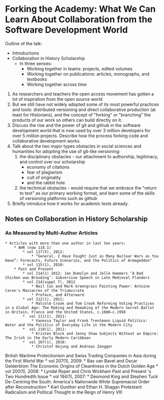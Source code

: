 # Forking the Academy: What We Can Learn About Collaboration from the Software Development World

Outline of the talk:

* Introductions
* Collaboration in History Scholarship
    * In three senses:
        * Working together in teams: projects, edited volumes
        * Working together on publications: articles, monographs, and textbooks
        * Working together across time


1. As researchers and teachers the open access movement has gotten a lot of inspiration from the open source world
2. But we still have not widely adopted some of its most powerful practices and tools: distributed versioning and direct collaborative production (at least for Historians), and the concept of "forking" or "branching" the products of our work so others can build directly on it.
3. Discuss the rise and the power of git and github in the software development world that is now used by over 3 million developers for over 5 million projects. Describe how the process forking code and collaborative development works.
4. Talk about the two major types obstacles in social sciences and humanities for adopting the use of git-like versioning:
	1. the disciplinary obstacles - our attachment to authorship, legitimacy, and control over our scholarship
        * economy of citations
        * fear of plagiarism
        * cult of originality
        * and the rabbit hole
	2. the technical obstacles - would require that we embrace the "return to text" as our primary working format, and learn some of the skills of versioning platforms such as github
5. Briefly introduce how it works for academic texts already.

## Notes on Collaboration in History Scholarship

### As Measured by Multi-Author Articles

    * Articles with more than one author in last ten years:
        * AHR (now 118.1)
            * vol 117(5), 2012:
                * “General, I Have Fought Just as Many Nuclear Wars as You Have”: Forecasts, Future Scenarios, and the Politics of Armageddon"
            * vol 115(1), 2010:
        * Past and Present
            * vol 214(1) 2012: Jan Dumolyn and Jelle Haemers ‘A Bad Chicken was Brooding’: Subversive Speech in Late Medieval Flanders
            * vol 214(suppl 7), 2012 
                * Neil Cox and Mark Greengrass Painting Power: Antoine Caron's Massacres of the Triumvirate
                * Preface, and Afterward
            * vol 212(1), 2011: 
                * Malcolm Crook and Tom Crook Reforming Voting Practices in a Global Age: The Making and Remaking of the Modern Secret Ballot in Britain, France and the United States, c.1600–c.1950
            *  vol 211(1), 2011:
                * Vanessa Taylor and Frank Trentmann Liquid Politics: Water and the Politics of Everyday Life in the Modern City
            *  vol 210(1), 2011:
                * Kristen Block and Jenny Shaw Subjects Without an Empire: The Irish in the Early Modern Caribbean
            *  vol 207(1), 2010:
                * Christof Dejung and Andreas Zangger
British Wartime Protectionism and Swiss Trading Companies in Asia during the First World War
            * vol 207(1), 2009:
                * Bas van Bavel and Oscar Gelderblom
The Economic Origins of Cleanliness in the Dutch Golden Age
            * vol 200(1), 2008:
                * Lyndal Roper and Chris Wickham
Past and Present 's Two Hundredth Issue
            * vol 194(1), 2007:
                * Desmond King and Stephen Tuck
De-Centring the South: America's Nationwide White Supremacist Order after Reconstruction
                * Karl Gunther and Ethan H. Shagan
Protestant Radicalism and Political Thought in the Reign of Henry VIII
